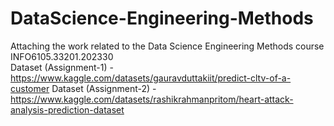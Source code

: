 # DataScience-Engineering-Methods <br/>

Attaching the work related to the Data Science Engineering Methods course <br/>
INFO6105.33201.202330 <br/>
Dataset (Assignment-1) - https://www.kaggle.com/datasets/gauravduttakiit/predict-cltv-of-a-customer
Dataset (Assignment-2) - https://www.kaggle.com/datasets/rashikrahmanpritom/heart-attack-analysis-prediction-dataset
